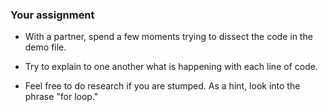 
### Your assignment

* With a partner, spend a few moments trying to dissect the code in the demo file.

* Try to explain to one another what is happening with each line of code.

* Feel free to do research if you are stumped. As a hint, look into the phrase "for loop."